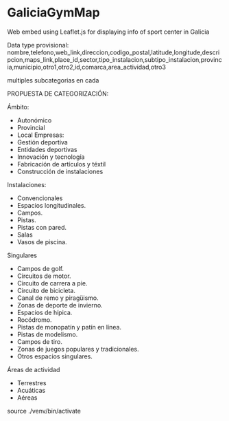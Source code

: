 # GaliciaGymMap
Web embed using Leaflet.js for displaying info of sport center in Galicia

Data type provisional:
nombre,telefono,web_link,direccion,codigo_postal,latitude,longitude,descripcion,maps_link,place_id,sector,tipo_instalacion,subtipo_instalacion,provincia,municipio,otro1,otro2,id,comarca,area_actividad,otro3

multiples subcategorias en cada



PROPUESTA DE CATEGORIZACIÓN:

Ámbito:
- Autonómico
- Provincial
- Local
Empresas:
- Gestión deportiva
- Entidades deportivas
- Innovación y tecnología
- Fabricación de artículos y téxtil
- Construcción de instalaciones

Instalaciones:
- Convencionales
- Espacios longitudinales.
- Campos.
- Pistas.
- Pistas con pared.
- Salas
- Vasos de piscina.

Singulares
- Campos de golf.
- Circuitos de motor.
- Circuito de carrera a pie.
- Circuito de bicicleta.
- Canal de remo y piragüismo.
- Zonas de deporte de invierno.
- Espacios de hípica.
- Rocódromo.
- Pistas de monopatín y patín en línea.
- Pistas de modelismo.
- Campos de tiro.
- Zonas de juegos populares y tradicionales.
- Otros espacios singulares.

Áreas de actividad
- Terrestres
- Acuáticas
- Aéreas



source ./venv/bin/activate
